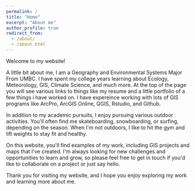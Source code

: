 ```yaml
---
permalink: /
title: "Home"
excerpt: "About me"
author_profile: true
redirect_from: 
  - /about/
  - /about.html
---
```

Welcome to my website!

A little bit about me, I am a Geography and Environmental Systems Major From UMBC. I have spent my college years learning about Ecology, Meteorology, GIS, Climate Science, and much more. At the top of the page you will see various links to things like my resume and a little portfolio of a few things i have worked on. I have expereince working with lots of GIS programs like ArcPro, ArcGIS Online, QGIS, Rstudio, and Github. 

In addition to my academic pursuits, I enjoy pursuing various outdoor activities. You'll often find me skateboarding, snowboarding, or surfing, depending on the season. When I'm not outdoors, I like to hit the gym and lift weights to stay fit and healthy.

On this website, you'll find examples of my work, including GIS projects and maps that I've created. I'm always looking for new challenges and opportunities to learn and grow, so please feel free to get in touch if you'd like to collaborate on a project or just say hello.

Thank you for visiting my website, and I hope you enjoy exploring my work and learning more about me.

